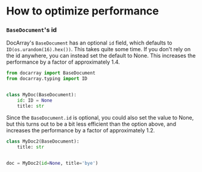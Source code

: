 # How to optimize performance

### `BaseDocument`'s id

DocArray's `BaseDocument` has an optional `id` field, which defaults to `ID(os.urandom(16).hex())`. This takes quite some time.
If you don't rely on the id anywhere, you can instead set the default to None. This increases the performance by a factor of approximately 1.4.

```python
from docarray import BaseDocument
from docarray.typing import ID


class MyDoc(BaseDocument):
    id: ID = None
    title: str
```

Since the `BaseDocument.id` is optional, you could also set the value to None, but this turns out to be a bit less efficient than the option above, and increases the performance by a factor of approximately 1.2.

```python
class MyDoc2(BaseDocument):
    title: str


doc = MyDoc2(id=None, title='bye')
```
